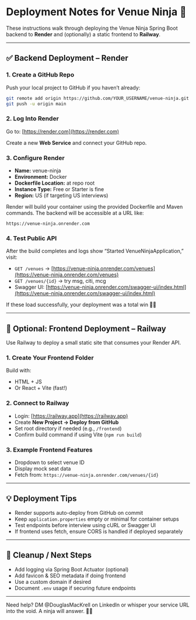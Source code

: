 # Deployment Notes for Venue Ninja 🚀

These instructions walk through deploying the Venue Ninja Spring Boot backend to **Render** and (optionally) a static frontend to **Railway**.

---

## ✅ Backend Deployment – Render

### 1. Create a GitHub Repo

Push your local project to GitHub if you haven’t already:

```bash
git remote add origin https://github.com/YOUR_USERNAME/venue-ninja.git
git push -u origin main
```

### 2. Log Into Render

Go to: [https://render.com](https://render.com)

Create a new **Web Service** and connect your GitHub repo.

### 3. Configure Render

* **Name:** venue-ninja
* **Environment:** Docker
* **Dockerfile Location:** at repo root
* **Instance Type:** Free or Starter is fine
* **Region:** US (if targeting US interviews)

Render will build your container using the provided Dockerfile and Maven commands. The backend will be accessible at a URL like:

```
https://venue-ninja.onrender.com
```

### 4. Test Public API

After the build completes and logs show “Started VenueNinjaApplication,” visit:

* `GET /venues` → [https://venue-ninja.onrender.com/venues](https://venue-ninja.onrender.com/venues)
* `GET /venues/{id}` → try msg, citi, mcg
* Swagger UI: [https://venue-ninja.onrender.com/swagger-ui/index.html](https://venue-ninja.onrender.com/swagger-ui/index.html)

If these load successfully, your deployment was a total win 🥷✅

---

## 🎨 Optional: Frontend Deployment – Railway

Use Railway to deploy a small static site that consumes your Render API.

### 1. Create Your Frontend Folder

Build with:

* HTML + JS
* Or React + Vite (fast!)

### 2. Connect to Railway

* Login: [https://railway.app](https://railway.app)
* Create **New Project → Deploy from GitHub**
* Set root directory if needed (e.g., `/frontend`)
* Confirm build command if using Vite (`npm run build`)

### 3. Example Frontend Features

* Dropdown to select venue ID
* Display mock seat data
* Fetch from: `https://venue-ninja.onrender.com/venues/{id}`

---

## 💡 Deployment Tips

* Render supports auto-deploy from GitHub on commit
* Keep `application.properties` empty or minimal for container setups
* Test endpoints before interview using cURL or Swagger UI
* If frontend uses fetch, ensure CORS is handled if deployed separately

---

## 🧼 Cleanup / Next Steps

* Add logging via Spring Boot Actuator (optional)
* Add favicon & SEO metadata if doing frontend
* Use a custom domain if desired
* Document `.env` usage if securing future endpoints

---

Need help? DM @DouglasMacKrell on LinkedIn or whisper your service URL into the void. A ninja will answer. 🥷💨
